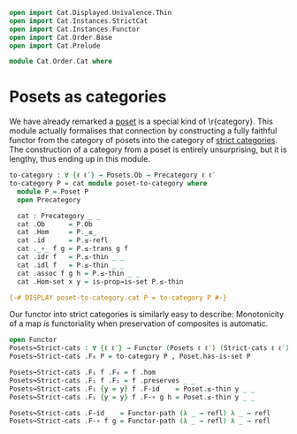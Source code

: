 ```agda
open import Cat.Displayed.Univalence.Thin
open import Cat.Instances.StrictCat
open import Cat.Instances.Functor
open import Cat.Order.Base
open import Cat.Prelude

module Cat.Order.Cat where
```

# Posets as categories

We have already remarked a [poset] is a special kind of \r{category}. This
module actually formalises that connection by constructing a fully
faithful functor from the category of posets into the category of [strict
categories]. The construction of a category from a poset is entirely
unsurprising, but it is lengthy, thus ending up in this module.

[poset]: Cat.Order.Base.html
[strict categories]: Cat.Instances.StrictCat.html

```agda
to-category : ∀ {ℓ ℓ′} → Posets.Ob → Precategory ℓ ℓ′
to-category P = cat module poset-to-category where
  module P = Poset P
  open Precategory

  cat : Precategory _ _
  cat .Ob      = P.Ob
  cat .Hom     = P._≤_
  cat .id      = P.≤-refl
  cat ._∘_ f g = P.≤-trans g f
  cat .idr f   = P.≤-thin _ _
  cat .idl f   = P.≤-thin _ _
  cat .assoc f g h = P.≤-thin _ _
  cat .Hom-set x y = is-prop→is-set P.≤-thin

{-# DISPLAY poset-to-category.cat P = to-category P #-}
```

Our functor into strict categories is similarly easy to describe:
Monotonicity of a map _is_ functoriality when preservation of composites
is automatic.

```agda
open Functor
Posets↪Strict-cats : ∀ {ℓ ℓ′} → Functor (Posets ℓ ℓ′) (Strict-cats ℓ ℓ′)
Posets↪Strict-cats .F₀ P = to-category P , Poset.has-is-set P

Posets↪Strict-cats .F₁ f .F₀ = f .hom
Posets↪Strict-cats .F₁ f .F₁ = f .preserves _ _
Posets↪Strict-cats .F₁ {y = y} f .F-id    = Poset.≤-thin y _ _
Posets↪Strict-cats .F₁ {y = y} f .F-∘ g h = Poset.≤-thin y _ _

Posets↪Strict-cats .F-id    = Functor-path (λ _ → refl) λ _ → refl
Posets↪Strict-cats .F-∘ f g = Functor-path (λ _ → refl) λ _ → refl
```

